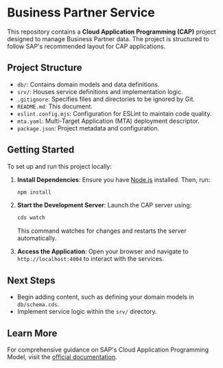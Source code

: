 # Business Partner Service

This repository contains a **Cloud Application Programming (CAP)** project designed to manage Business Partner data. The project is structured to follow SAP's recommended layout for CAP applications.

## Project Structure

- `db/`: Contains domain models and data definitions.
- `srv/`: Houses service definitions and implementation logic.
- `.gitignore`: Specifies files and directories to be ignored by Git.
- `README.md`: This document.
- `eslint.config.mjs`: Configuration for ESLint to maintain code quality.
- `mta.yaml`: Multi-Target Application (MTA) deployment descriptor.
- `package.json`: Project metadata and configuration.

## Getting Started

To set up and run this project locally:

1. **Install Dependencies**: Ensure you have [Node.js](https://nodejs.org/) installed. Then, run:
   ```bash
   npm install
   ```

2. **Start the Development Server**: Launch the CAP server using:
   ```bash
   cds watch
   ```
   This command watches for changes and restarts the server automatically.

3. **Access the Application**: Open your browser and navigate to `http://localhost:4004` to interact with the services.

## Next Steps

- Begin adding content, such as defining your domain models in `db/schema.cds`.
- Implement service logic within the `srv/` directory.

## Learn More

For comprehensive guidance on SAP's Cloud Application Programming Model, visit the [official documentation](https://cap.cloud.sap/docs/get-started/).